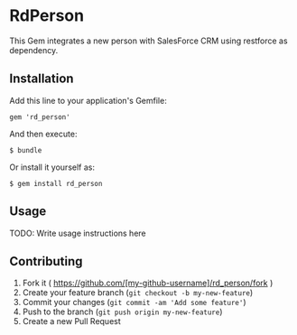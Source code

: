# RdPerson

This Gem integrates a new person with SalesForce CRM using restforce as dependency.

## Installation

Add this line to your application's Gemfile:

    gem 'rd_person'

And then execute:

    $ bundle

Or install it yourself as:

    $ gem install rd_person

## Usage

TODO: Write usage instructions here

## Contributing

1. Fork it ( https://github.com/[my-github-username]/rd_person/fork )
2. Create your feature branch (`git checkout -b my-new-feature`)
3. Commit your changes (`git commit -am 'Add some feature'`)
4. Push to the branch (`git push origin my-new-feature`)
5. Create a new Pull Request
